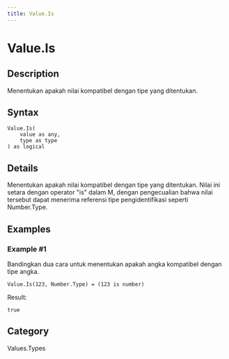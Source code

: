```yaml
---
title: Value.Is
---
```


# Value.Is


## Description

Menentukan apakah nilai kompatibel dengan tipe yang ditentukan.


## Syntax

```powerquery
Value.Is(
    value as any,
    type as type
) as logical
```


## Details

Menentukan apakah nilai kompatibel dengan tipe yang ditentukan. Nilai ini setara dengan operator "is" dalam M, dengan pengecualian bahwa nilai tersebut dapat menerima referensi tipe pengidentifikasi seperti Number.Type.


## Examples

### Example #1 
Bandingkan dua cara untuk menentukan apakah angka kompatibel dengan tipe angka.
```powerquery
Value.Is(123, Number.Type) = (123 is number)
```

Result: 
```powerquery
true
```




## Category
Values.Types
